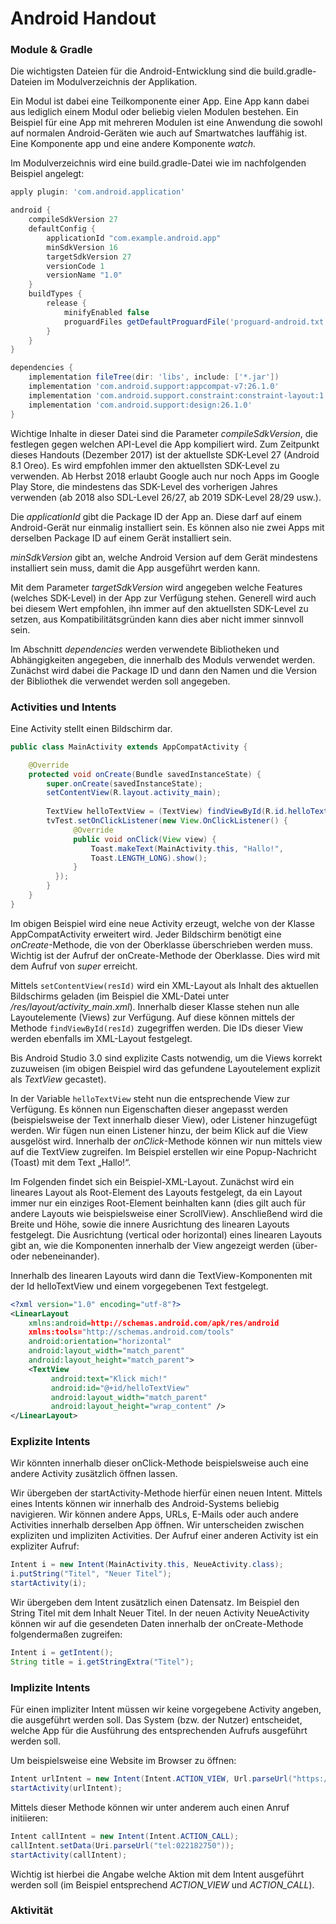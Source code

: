 # Android Handout

### Module & Gradle
Die wichtigsten Dateien für die Android-Entwicklung sind die build.gradle-Dateien im Modulverzeichnis der Applikation.

Ein Modul ist dabei eine Teilkomponente einer App. Eine App kann dabei aus lediglich einem Modul oder beliebig vielen Modulen bestehen. Ein Beispiel für eine App mit mehreren Modulen ist eine Anwendung die sowohl auf normalen Android-Geräten wie auch auf Smartwatches lauffähig ist. Eine Komponente app und eine andere Komponente _watch_. 

Im Modulverzeichnis wird eine build.gradle-Datei wie im nachfolgenden Beispiel angelegt:
```gradle
apply plugin: 'com.android.application'

android {
    compileSdkVersion 27
    defaultConfig {
        applicationId "com.example.android.app"
        minSdkVersion 16
        targetSdkVersion 27
        versionCode 1
        versionName "1.0"
    }
    buildTypes {
        release {
            minifyEnabled false
            proguardFiles getDefaultProguardFile('proguard-android.txt'), 'proguard-rules.pro'
        }
    }
}

dependencies {
    implementation fileTree(dir: 'libs', include: ['*.jar'])
    implementation 'com.android.support:appcompat-v7:26.1.0'
    implementation 'com.android.support.constraint:constraint-layout:1.0.2'
    implementation 'com.android.support:design:26.1.0'
}
```

Wichtige Inhalte in dieser Datei sind die Parameter _compileSdkVersion_, die festlegen gegen welchen API-Level die App kompiliert wird. Zum Zeitpunkt dieses Handouts (Dezember 2017) ist der aktuellste SDK-Level 27 (Android 8.1 Oreo). Es wird empfohlen immer den aktuellsten SDK-Level zu verwenden. Ab Herbst 2018 erlaubt Google auch nur noch Apps im Google Play Store, die mindestens das SDK-Level des vorherigen Jahres verwenden (ab 2018 also SDL-Level 26/27, ab 2019 SDK-Level 28/29 usw.).

Die _applicationId_ gibt die Package ID der App an. Diese darf auf einem Android-Gerät nur einmalig installiert sein. Es können also nie zwei Apps mit derselben Package ID auf einem Gerät installiert sein. 

_minSdkVersion_ gibt an, welche Android Version auf dem Gerät mindestens installiert sein muss, damit die App ausgeführt werden kann. 

Mit dem Parameter _targetSdkVersion_ wird angegeben welche Features (welches SDK-Level) in der App zur Verfügung stehen. Generell wird auch bei diesem Wert empfohlen, ihn immer auf den aktuellsten SDK-Level zu setzen, aus Kompatibilitätsgründen kann dies aber nicht immer sinnvoll sein. 

Im Abschnitt _dependencies_ werden verwendete Bibliotheken und Abhängigkeiten angegeben, die innerhalb des Moduls verwendet werden. Zunächst wird dabei die Package ID und dann den Namen und die Version der Bibliothek die verwendet werden soll angegeben.

### Activities und Intents
Eine Activity stellt einen Bildschirm dar.

```java
public class MainActivity extends AppCompatActivity {

    @Override
    protected void onCreate(Bundle savedInstanceState) {
        super.onCreate(savedInstanceState);
        setContentView(R.layout.activity_main); 
 
        TextView helloTextView = (TextView) findViewById(R.id.helloTextView);
        tvTest.setOnClickListener(new View.OnClickListener() {
              @Override
              public void onClick(View view) {
                  Toast.makeText(MainActivity.this, "Hallo!", 
                  Toast.LENGTH_LONG).show();
              }
          });
        }
    }
}
```

Im obigen Beispiel wird eine neue Activity erzeugt, welche von der Klasse AppCompatActivity erweitert wird. Jeder Bildschirm benötigt eine _onCreate_-Methode, die von der Oberklasse überschrieben werden muss. Wichtig ist der Aufruf der onCreate-Methode der Oberklasse. Dies wird mit dem Aufruf von _super_ erreicht. 

Mittels ``setContentView(resId)`` wird ein XML-Layout als Inhalt des aktuellen Bildschirms geladen (im Beispiel die XML-Datei unter _/res/layout/activity_main.xml_). Innerhalb dieser Klasse stehen nun alle Layoutelemente (Views) zur Verfügung. Auf diese können mittels der Methode ``findViewById(resId)`` zugegriffen werden. Die IDs dieser View werden ebenfalls im XML-Layout festgelegt. 

Bis Android Studio 3.0 sind explizite Casts notwendig, um die Views korrekt zuzuweisen (im obigen Beispiel wird das gefundene Layoutelement explizit als _TextView_ gecastet). 

In der Variable ``helloTextView`` steht nun die entsprechende View zur Verfügung. Es können nun Eigenschaften dieser angepasst werden (beispielsweise der Text innerhalb dieser View), oder Listener hinzugefügt werden. Wir fügen nun einen Listener hinzu, der beim Klick auf die View ausgelöst wird. Innerhalb der _onClick_-Methode können wir nun mittels view auf die TextView zugreifen. Im Beispiel erstellen wir eine Popup-Nachricht (Toast) mit dem Text „Hallo!“.

Im Folgenden findet sich ein Beispiel-XML-Layout. Zunächst wird ein lineares Layout als Root-Element des Layouts festgelegt, da ein Layout immer nur ein einziges Root-Element beinhalten kann (dies gilt auch für andere Layouts wie beispielsweise einer ScrollView). Anschließend wird die Breite und Höhe, sowie die innere Ausrichtung des linearen Layouts festgelegt. Die Ausrichtung (vertical oder horizontal) eines linearen Layouts gibt an, wie die Komponenten innerhalb der View angezeigt werden (über- oder nebeneinander). 

Innerhalb des linearen Layouts wird dann die TextView-Komponenten mit der Id helloTextView und einem vorgegebenen Text festgelegt.

```xml
<?xml version="1.0" encoding="utf-8"?>
<LinearLayout
    xmlns:android=http://schemas.android.com/apk/res/android
    xmlns:tools="http://schemas.android.com/tools"    
    android:orientation="horizontal"
    android:layout_width="match_parent"
    android:layout_height="match_parent">
    <TextView
         android:text="Klick mich!"
         android:id="@+id/helloTextView"
         android:layout_width="match_parent"
         android:layout_height="wrap_content" />
</LinearLayout> 
```

### Explizite Intents
Wir könnten innerhalb dieser onClick-Methode beispielsweise auch eine andere Activity zusätzlich öffnen lassen. 

Wir übergeben der startActivity-Methode hierfür einen neuen Intent. Mittels eines Intents können wir innerhalb des Android-Systems beliebig navigieren. Wir können andere Apps, URLs, E-Mails oder auch andere Activities innerhalb derselben App öffnen. Wir unterscheiden zwischen expliziten und impliziten Activities. Der Aufruf einer anderen Activity ist ein expliziter Aufruf:
```java
Intent i = new Intent(MainActivity.this, NeueActivity.class);
i.putString("Titel", "Neuer Titel");
startActivity(i);
```

Wir übergeben dem Intent zusätzlich einen Datensatz. Im Beispiel den String Titel mit dem Inhalt Neuer Titel. 
In der neuen Activity NeueActivity können wir auf die gesendeten Daten innerhalb der onCreate-Methode folgendermaßen zugreifen:
```java
Intent i = getIntent();
String title = i.getStringExtra("Titel");
```

### Implizite Intents
Für einen impliziter Intent müssen wir keine vorgegebene Activity angeben, die ausgeführt werden soll. Das System (bzw. der Nutzer) entscheidet, welche App für die Ausführung des entsprechenden Aufrufs ausgeführt werden soll.

Um beispielsweise eine Website im Browser zu öffnen:
```java
Intent urlIntent = new Intent(Intent.ACTION_VIEW, Url.parseUrl("https://www.th-koeln.de"));
startActivity(urlIntent);
```

Mittels dieser Methode können wir unter anderem auch einen Anruf initiieren:
```java
Intent callIntent = new Intent(Intent.ACTION_CALL); 
callIntent.setData(Uri.parseUrl("tel:022182750"));
startActivity(callIntent);
```

Wichtig ist hierbei die Angabe welche Aktion mit dem Intent ausgeführt werden soll (im Beispiel entsprechend _ACTION_VIEW_  und _ACTION_CALL_). 

### Aktivität 

